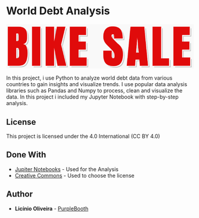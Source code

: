 # World Debt Analysis

![image](https://github.com/liciniofoliveira/liciniofoliveira/blob/main/Project%202%20-%20Bike%20Sales/bike-sale.png)

In this project, i use Python to analyze world debt data from various countries to gain insights and visualize trends. I use popular data analysis libraries such as Pandas and Numpy to process, clean and visualize the data.
In this project i included my Jupyter Notebook with step-by-step analysis.

## License

This project is licensed under the  4.0 International (CC BY 4.0)

## Done With

  - [Jupiter Notebooks](https://jupyter.org/) - Used for the Analysis
  - [Creative Commons](https://creativecommons.org/) - Used to choose
    the license



## Author

  - **Licínio Oliveira** - 
    [PurpleBooth](https://github.com/liciniofoliveira)





